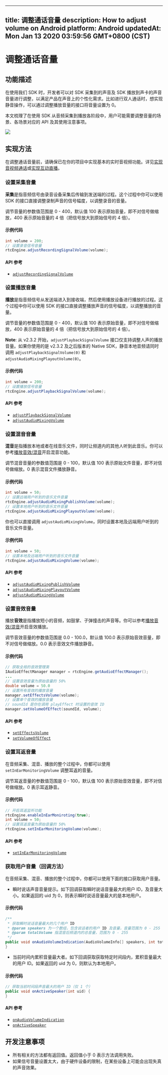
---
title: 调整通话音量
description: How to adjust volume on Android
platform: Android
updatedAt: Mon Jan 13 2020 03:59:56 GMT+0800 (CST)
---
# 调整通话音量
## 功能描述

 在使用我们 SDK 时，开发者可以对 SDK 采集到的声音及 SDK 播放到声卡的声音音量进行调整，以满足产品在声音上的个性化需求。比如进行双人通话时，想实现静音操作，可以通过调整播放音量的接口将音量设置为 0。



本文梳理了在使用 SDK 从音频采集到播放各阶段中，用户可能需要调整音量的场景、各场景对应的 API 及其使用注意事项。

![](https://web-cdn.agora.io/docs-files/1548728949895)
## 实现方法
在调整通话音量前，请确保已在你的项目中实现基本的实时音视频功能。详见[实现音视频通话](../../cn/Interactive%20Broadcast/start_call_android.md)或[实现互动直播](../../cn/Interactive%20Broadcast/start_live_android.md)。

### 设置采集音量
**采集**是指音频信号由录音设备采集后传输到发送端的过程。这个过程中你可以使用 SDK 的接口直接调整录制声音的信号幅度，以调整录音的音量。

调节音量的参数值范围是 0 - 400，默认值 100 表示原始音量，即不对信号做缩放，400 表示原始音量的 4 倍（把信号放大到原始信号的 4 倍）。

#### 示例代码

```java
int volume = 200;
// 设置录音信号音量
rtcEngine.adjustRecordingSignalVolume(volume);
```

#### API 参考

- [`adjustRecordingSignalVolume`](https://docs.agora.io/cn/Interactive%20Broadcast/API%20Reference/java/classio_1_1agora_1_1rtc_1_1_rtc_engine.html#af3747f72256eb683feadbca2b742bd05)

### 设置播放音量
**播放**是指音频信号从发送端进入到接收端，然后使用播放设备进行播放的过程。这个过程中你可以使用 SDK 的接口直接调整播放声音的信号幅度，以调整播放的音量。

调节音量的参数值范围是 0 - 400，默认值 100 表示原始音量，即不对信号做缩放，400 表示原始音量的 4 倍（把信号放大到原始信号的 4 倍）。

**Note**: 
从 v2.3.2 开始，`adjustPlaybackSignalVolume` 接口仅支持调整人声的播放音量。如果你使用的是 v2.3.2 及之后版本的 Native SDK，静音本地音频请同时调用 `adjustPlaybackSignalVolume(0)` 和 `adjustAudioMixingPlayoutVolume(0)`。

#### 示例代码

```java
int volume = 200;
// 设置播放信号音量
rtcEngine.adjustPlaybackSignalVolume(volume);
```

#### API 参考
- [`adjustPlaybackSignalVolume`](https://docs.agora.io/cn/Interactive%20Broadcast/API%20Reference/java/classio_1_1agora_1_1rtc_1_1_rtc_engine.html#af7d7f10fc96db2febb9c2590891d071b)
- [`adjustAudioMixingVolume`](https://docs.agora.io/cn/Interactive%20Broadcast/API%20Reference/java/classio_1_1agora_1_1rtc_1_1_rtc_engine.html#a13c5737248d5a5abf6e8eb3130aba65a)

### 设置混音音量
**混音**是指播放本地或者在线音乐文件，同时让频道内的其他人听到此音乐。你可以参考[播放音效/混音](../../cn/Interactive%20Broadcast/effect_mixing_android.md)开启混音功能。

调节混音音量的参数值范围是 0 - 100，默认值 100 表示原始文件音量，即不对信号做缩放。0 表示混音文件播放静音。

#### 示例代码

```java
int volume = 50;
// 设置远端用户听到的音乐文件音量
rtcEngine.adjustAudioMixingPublishVolume(volume);
// 设置本地用户听到的音乐文件音量
rtcEngine.adjustAudioMixingPlayoutVolume(volume);
```

你也可以直接调用 `adjustAudioMixingVolume`，同时设置本地及远端用户听到的音乐文件音量。

#### 示例代码

```java
int volume = 50;
// 设置本地及远端用户听到的音乐文件音量
rtcEngine.adjustAudioMixingVolume(volume);
```

#### API 参考
- [`adjustAudioMixingPublishVolume`](https://docs.agora.io/cn/Interactive%20Broadcast/API%20Reference/java/classio_1_1agora_1_1rtc_1_1_rtc_engine.html#a16c4dc66d9c43eef9bee7afc86762c00)
- [`adjustAudioMixingPlayoutVolume`](https://docs.agora.io/cn/Interactive%20Broadcast/API%20Reference/java/classio_1_1agora_1_1rtc_1_1_rtc_engine.html#a0308c6bc82af433ae8340e0b3cd228c9)
- [`adjustAudioMixingVolume`](https://docs.agora.io/cn/Interactive%20Broadcast/API%20Reference/java/classio_1_1agora_1_1rtc_1_1_rtc_engine.html#a13c5737248d5a5abf6e8eb3130aba65a)

### 设置音效音量
播放**音效**是指播放短小的音频，如鼓掌、子弹撞击的声音等。你可以参考[播放音效/混音](../../cn/Interactive%20Broadcast/effect_mixing_android.md)开启音效播放。

调节音效音量的参数值范围是 0.0 - 100.0，默认值 100.0 表示原始音效音量，即不对信号做缩放。0.0 表示音效文件播放静音。

#### 示例代码

```java
// 获取全局的音效管理类
IAudioEffectManager manager = rtcEngine.getAudioEffectManager();
...
// 设置音效音量为原始音量的 50%
double volume = 50.0
// 设置所有音效的播放音量
manager.setEffectsVolume(volume);
// 设置单个音效的播放音量
// soundId 是你在调用 playEffect 时设置的音效 ID
manager.setVolumeOfEffect(soundId, volume);
```

#### API 参考
- [`setEffectsVolume`](https://docs.agora.io/cn/Interactive%20Broadcast/API%20Reference/java/interfaceio_1_1agora_1_1rtc_1_1_i_audio_effect_manager.html#ab758558563b3dd70771e5d44ba1a96f3)
- [`setVolumeOfEffect`](https://docs.agora.io/cn/Interactive%20Broadcast/API%20Reference/java/interfaceio_1_1agora_1_1rtc_1_1_i_audio_effect_manager.html#afcd8cd6d733703c0ba153b8e1ac81ec0)

### 设置耳返音量
在音频采集、混音、播放的整个过程中，你都可以使用 `setInEarMonitoringVolume` 调整耳返的音量。

调节耳返音量的参数值范围是 0 - 100，默认值 100 表示原始音效音量，即不对信号做缩放。0 表示耳返静音。

#### 示例代码

```java
// 开启耳返监听功能
rtcEngine.enableInEarMoniroting(true);
int volume = 50;
// 设置耳返音量为原始音量的 50%
rtcEngine.setInEarMonitoringVolume(volume);
```

#### API 参考
- [`setInEarMonitoringVolume`](https://docs.agora.io/cn/Interactive%20Broadcast/API%20Reference/java/classio_1_1agora_1_1rtc_1_1_rtc_engine.html#af71afdf140660b10c4fb0c40029c432d)

### 获取用户音量（回调方法）

在音频采集、混音、播放的整个过程中，你都可以使用下面的接口获取用户音量。

- 瞬时说话声音音量提示。如下回调获取瞬时说话音量最大的用户 ID，及音量大小。如果返回的 uid 为 0，则表示瞬时说话音量最大的是本地用户。
	
#### 示例代码
	
```java
/**
 * 获取瞬时说话音量最大的几个用户 ID
 * @param speakers 为一个数组，包含说话者的用户 ID 及音量，音量范围为 0 - 255
 * @param totalVolume 指混音后频道内的总音量，范围为 0 - 255
 */
public void onAudioVolumeIndication(AudioVolumeInfo[] speakers, int totalVolume) {
}
```

- 当前时间内累积音量最大者。如下回调获取获取特定时间段内，累积音量最大的用户 ID。如果返回的 uid 为 0，则默认为本地用户。
	
#### 示例代码
	
```java
// 获取当前时间段声音最大的用户 ID（仅 1 个）
public void onActiveSpeaker(int uid) {
}
```

#### API 参考
- [`onAudioVolumeIndication`](https://docs.agora.io/cn/Interactive%20Broadcast/API%20Reference/java/classio_1_1agora_1_1rtc_1_1_i_rtc_engine_event_handler.html#a4d37f2b4d569fa787bb8c0e3ae8cd424)
- [`onActiveSpeaker`](https://docs.agora.io/cn/Interactive%20Broadcast/API%20Reference/java/classio_1_1agora_1_1rtc_1_1_i_rtc_engine_event_handler.html#a895e965178d808f9d33b387ab3e50300)


## 开发注意事项

- 所有相关的方法都有返回值。返回值小于 0 表示方法调用失败。
- 如果信号音量设置太大，由于硬件设备的限制，在某些设备上可能会出现失真的声音效果。
